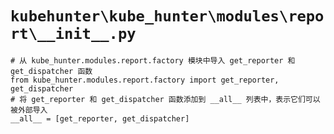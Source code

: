 # `kubehunter\kube_hunter\modules\report\__init__.py`

```
# 从 kube_hunter.modules.report.factory 模块中导入 get_reporter 和 get_dispatcher 函数
from kube_hunter.modules.report.factory import get_reporter, get_dispatcher
# 将 get_reporter 和 get_dispatcher 函数添加到 __all__ 列表中，表示它们可以被外部导入
__all__ = [get_reporter, get_dispatcher]
```